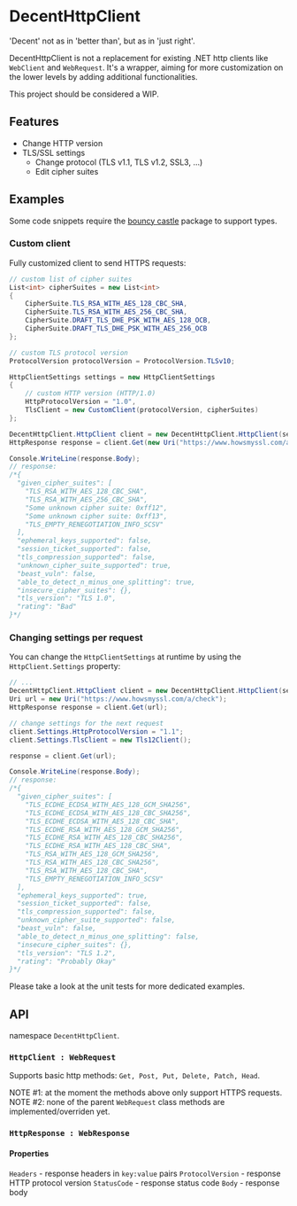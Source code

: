 # DecentHttpClient
'Decent' not as in 'better than', but as in 'just right'.

DecentHttpClient is not a replacement for existing .NET http clients like `WebClient` and `WebRequest`. It's a wrapper, aiming for more customization on the lower levels by adding additional functionalities.

This project should be considered a WIP.

## Features
- Change HTTP version
- TLS/SSL settings
  - Change protocol (TLS v1.1, TLS v1.2, SSL3, ...)
  - Edit cipher suites

## Examples
Some code snippets require the [bouncy castle](https://www.nuget.org/packages/BouncyCastle/) package to support types. 

### Custom client
Fully customized client to send HTTPS requests:
```csharp
// custom list of cipher suites
List<int> cipherSuites = new List<int>
{
    CipherSuite.TLS_RSA_WITH_AES_128_CBC_SHA,
    CipherSuite.TLS_RSA_WITH_AES_256_CBC_SHA,
    CipherSuite.DRAFT_TLS_DHE_PSK_WITH_AES_128_OCB,
    CipherSuite.DRAFT_TLS_DHE_PSK_WITH_AES_256_OCB
};

// custom TLS protocol version
ProtocolVersion protocolVersion = ProtocolVersion.TLSv10;

HttpClientSettings settings = new HttpClientSettings
{
    // custom HTTP version (HTTP/1.0)
    HttpProtocolVersion = "1.0",
    TlsClient = new CustomClient(protocolVersion, cipherSuites)
};

DecentHttpClient.HttpClient client = new DecentHttpClient.HttpClient(settings);
HttpResponse response = client.Get(new Uri("https://www.howsmyssl.com/a/check"));

Console.WriteLine(response.Body);
// response:
/*{
  "given_cipher_suites": [
    "TLS_RSA_WITH_AES_128_CBC_SHA",
    "TLS_RSA_WITH_AES_256_CBC_SHA",
    "Some unknown cipher suite: 0xff12",
    "Some unknown cipher suite: 0xff13",
    "TLS_EMPTY_RENEGOTIATION_INFO_SCSV"
  ],
  "ephemeral_keys_supported": false,
  "session_ticket_supported": false,
  "tls_compression_supported": false,
  "unknown_cipher_suite_supported": true,
  "beast_vuln": false,
  "able_to_detect_n_minus_one_splitting": true,
  "insecure_cipher_suites": {},
  "tls_version": "TLS 1.0",
  "rating": "Bad"
}*/
```
### Changing settings per request
You can change the `HttpClientSettings` at runtime by using the `HttpClient.Settings` property:
```csharp
// ...
DecentHttpClient.HttpClient client = new DecentHttpClient.HttpClient(settings);
Uri url = new Uri("https://www.howsmyssl.com/a/check");
HttpResponse response = client.Get(url);

// change settings for the next request
client.Settings.HttpProtocolVersion = "1.1";
client.Settings.TlsClient = new Tls12Client();

response = client.Get(url);

Console.WriteLine(response.Body);
// response:
/*{
  "given_cipher_suites": [
    "TLS_ECDHE_ECDSA_WITH_AES_128_GCM_SHA256",
    "TLS_ECDHE_ECDSA_WITH_AES_128_CBC_SHA256",
    "TLS_ECDHE_ECDSA_WITH_AES_128_CBC_SHA",
    "TLS_ECDHE_RSA_WITH_AES_128_GCM_SHA256",
    "TLS_ECDHE_RSA_WITH_AES_128_CBC_SHA256",
    "TLS_ECDHE_RSA_WITH_AES_128_CBC_SHA",
    "TLS_RSA_WITH_AES_128_GCM_SHA256",
    "TLS_RSA_WITH_AES_128_CBC_SHA256",
    "TLS_RSA_WITH_AES_128_CBC_SHA",
    "TLS_EMPTY_RENEGOTIATION_INFO_SCSV"
  ],
  "ephemeral_keys_supported": true,
  "session_ticket_supported": false,
  "tls_compression_supported": false,
  "unknown_cipher_suite_supported": false,
  "beast_vuln": false,
  "able_to_detect_n_minus_one_splitting": false,
  "insecure_cipher_suites": {},
  "tls_version": "TLS 1.2",
  "rating": "Probably Okay"
}*/
```
Please take a look at the unit tests for more dedicated examples. 

## API
namespace `DecentHttpClient`.

### `HttpClient : WebRequest`
Supports basic http methods: `Get, Post, Put, Delete, Patch, Head`.

NOTE #1: at the moment the methods above only support HTTPS requests.
NOTE #2: none of the parent `WebRequest` class methods are implemented/overriden yet.

### `HttpResponse : WebResponse`
#### Properties
`Headers` - response headers in `key:value` pairs
`ProtocolVersion` - response HTTP protocol version
`StatusCode` - response status code
`Body` - response body